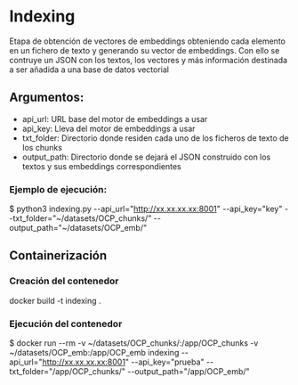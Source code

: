 # Indexing

Etapa de obtención de vectores de embeddings obteniendo cada elemento en un fichero de texto y  generando su vector de embeddings. Con ello se contruye un JSON con los textos, los vectores y más información destinada a ser añadida a una base de datos vectorial

## Argumentos:

* api_url: URL base del motor de embeddings a usar
* api_key: Lleva del motor de embeddings a usar
* txt_folder: Directorio donde residen cada uno de los ficheros de texto de los chunks
* output_path: Directorio donde se dejará el JSON construido con los textos y sus embeddings correspondientes

### Ejemplo de ejecución:

$ python3 indexing.py --api_url="http://xx.xx.xx.xx:8001" --api_key="key" --txt_folder="~/datasets/OCP_chunks/" --output_path="~/datasets/OCP_emb/"

## Containerización

### Creación del contenedor

docker build -t indexing .

### Ejecución del contenedor

$ docker run --rm -v ~/datasets/OCP_chunks/:/app/OCP_chunks -v ~/datasets/OCP_emb:/app/OCP_emb  indexing --api_url="http://xx.xx.xx.xx:8001" --api_key="prueba" --txt_folder="/app/OCP_chunks/" --output_path="/app/OCP_emb/"